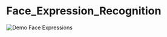 # Face_Expression_Recognition
![Demo Face Expressions](https://media.giphy.com/media/Y47Cf6MCb7DvPV1MOl/giphy.gif)
